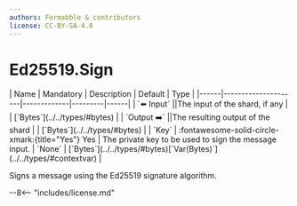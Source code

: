 ```yaml
---
authors: Formabble & contributors
license: CC-BY-SA-4.0
---
```



# Ed25519.Sign

<div class="sh-parameters" markdown="1">
| Name | Mandatory | Description | Default | Type |
|------|---------------------|-------------|---------|------|
| `⬅️ Input` ||The input of the shard, if any | | [`Bytes`](../../types/#bytes) |
| `Output ➡️` ||The resulting output of the shard | | [`Bytes`](../../types/#bytes) |
| `Key` | :fontawesome-solid-circle-xmark:{title="Yes"} Yes  | The private key to be used to sign the message input. | `None` | [`Bytes`](../../types/#bytes)[`Var(Bytes)`](../../types/#contextvar) |

</div>

Signs a message using the Ed25519 signature algorithm.

--8<-- "includes/license.md"

